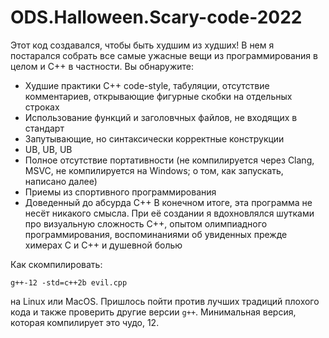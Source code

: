 # ODS.Halloween.Scary-code-2022
Этот код создавался, чтобы быть худшим из худших! В нем я постарался собрать все самые ужасные вещи из программирования в целом и C++ в частности. Вы обнаружите:
 * Худшие практики C++ code-style, табуляции, отсутствие комментариев, открывающие фигурные скобки на отдельных строках 
 * Использование функций и заголовчных файлов, не входящих в стандарт
 * Запутывающие, но синтаксически корректные конструкции
 * UB, UB, UB
 * Полное отсутствие портативности (не компилируется через Clang, MSVC, не компилируется на Windows; о том, как запускать, написано далее)
 * Приемы из спортивного программирования
 * Доведенный до абсурда C++
В конечном итоге, эта программа не несёт никакого смысла. При её создании я вдохновлялся шутками про визуальную сложность С++, опытом олимпиадного программирования, воспоминаниями об увиденных прежде химерах C и С++ и душевной болью

Как скомпилировать:
```
g++-12 -std=c++2b evil.cpp
```
на Linux или MacOS. Пришлось пойти против лучших традиций плохого кода и также проверить другие версии ```g++```. Минимальная версия, которая компилирует это чудо, 12.
